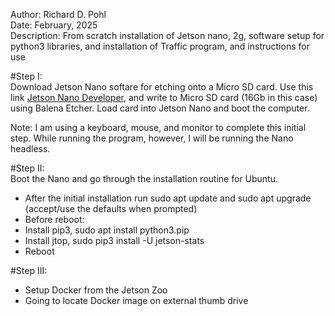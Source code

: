 Author:      Richard D. Pohl\
Date:        February, 2025\
Description: From scratch installation of Jetson nano, 2g, software setup for python3 libraries, and installation of Traffic program, and instructions for use

#Step I:\
Download Jetson Nano softare for etching onto a Micro SD card. Use this link [Jetson Nano Developer](https://developer.nvidia.com/embedded/learn/get-started-jetson-nano-devkit#intro), and write to Micro SD card (16Gb in this case) using Balena Etcher. Load card into Jetson Nano and boot the computer.


Note: I am using a keyboard, mouse, and monitor to complete this initial step. While running the program, however, I will be running the Nano headless.

#Step II:\
Boot the Nano and go through the installation routine for Ubuntu. 

- After the initial installation run sudo apt update and sudo apt upgrade (accept/use the defaults when prompted)
- Before reboot:
- Install pip3, sudo apt install python3.pip
- Install jtop, sudo pip3 install -U jetson-stats
- Reboot 

#Step III:
- Setup Docker from the Jetson Zoo
- Going to locate Docker image on external thumb drive


  

